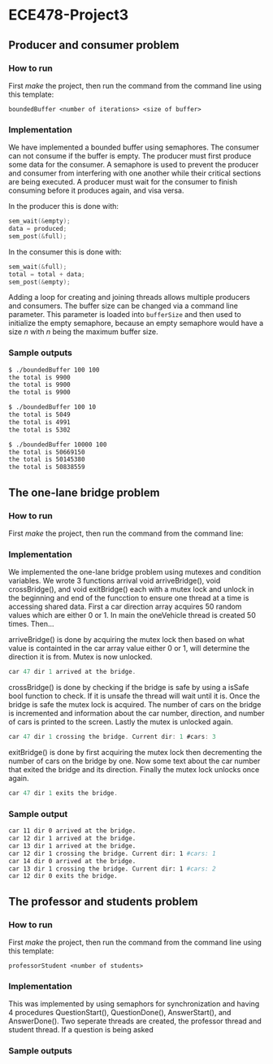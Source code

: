 # ECE478-Project3

## Producer and consumer problem

### How to run

First *make* the project, then run the command from the command line using this template:

`boundedBuffer <number of iterations> <size of buffer>`

### Implementation

We have implemented a bounded buffer using semaphores. The consumer can not consume if the buffer is empty. The producer must first produce some data for the consumer. A semaphore is used to prevent the producer and consumer from interfering with one another while their critical sections are being executed. A producer must wait for the consumer to finish consuming before it produces again, and visa versa.

In the producer this is done with:

```C
sem_wait(&empty);
data = produced;
sem_post(&full);
```

In the consumer this is done with:

```C
sem_wait(&full);
total = total + data;
sem_post(&empty);
```

Adding a loop for creating and joining threads allows multiple producers and consumers. The buffer size can be changed via a command line parameter. This parameter is loaded into `bufferSize` and then used to initialize the empty semaphore, because an empty semaphore would have a size *n* with *n* being the maximum buffer size.

### Sample outputs

```bash
$ ./boundedBuffer 100 100
the total is 9900
the total is 9900
the total is 9900
```

```bash
$ ./boundedBuffer 100 10
the total is 5049
the total is 4991
the total is 5302
```

```bash
$ ./boundedBuffer 10000 100
the total is 50669150
the total is 50145380
the total is 50838559
```

## The one-lane bridge problem

### How to run

First *make* the project, then run the command from the command line:

### Implementation

We implemented the one-lane bridge problem using mutexes and condition variables. We wrote 3 functions arrival void arriveBridge(), void crossBridge(), and void exitBridge() each with a mutex lock and unlock in the beginning and end of the funcction to ensure one thread at a time is accessing shared data. First a car direction array acquires 50 random values which are either 0 or 1. In main the oneVehicle thread is created 50 times. Then...

arriveBridge() is done by acquiring the mutex lock then based on what value is containted in the car array value either 0 or 1, will determine the direction it is from. Mutex is now unlocked.

```C
car 47 dir 1 arrived at the bridge.
```

crossBridge() is done by checking if the bridge is safe by using a isSafe bool function to check. If it is unsafe the thread will wait until it is. Once the bridge is safe the mutex lock is acquired. The number of cars on the bridge is incremented and information about the car number, direction, and number of cars is printed to the screen. Lastly the mutex is unlocked again.

```C
car 47 dir 1 crossing the bridge. Current dir: 1 #cars: 3
```

exitBridge() is done by first acquiring the mutex lock then decrementing the number of cars on the bridge by one. Now some text about the car number that exited the bridge and its direction. Finally the mutex lock unlocks once again.

```C
car 47 dir 1 exits the bridge.
```

### Sample output

```bash
car 11 dir 0 arrived at the bridge.
car 12 dir 1 arrived at the bridge.
car 13 dir 1 arrived at the bridge.
car 12 dir 1 crossing the bridge. Current dir: 1 #cars: 1
car 14 dir 0 arrived at the bridge.
car 13 dir 1 crossing the bridge. Current dir: 1 #cars: 2
car 12 dir 0 exits the bridge.
```

## The professor and students problem

### How to run

First *make* the project, then run the command from the command line using this template:

`professorStudent <number of students>`

### Implementation

This was implemented by using semaphors for synchronization and having 4 procedures QuestionStart(), QuestionDone(), AnswerStart(), and AnswerDone(). Two seperate threads are created, the professor thread and student thread. If a question is being asked

### Sample outputs
